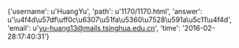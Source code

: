{'username': u'HuangYu', 'path': u'1170/1170.html', 'answer': u'\u4f4d\u57df\uff0c\u6307\u51fa\u5360\u7528\u591a\u5c11\u4f4d', 'email': u'yu-huang13@mails.tsinghua.edu.cn', 'time': '2016-02-28:17:40:31'}